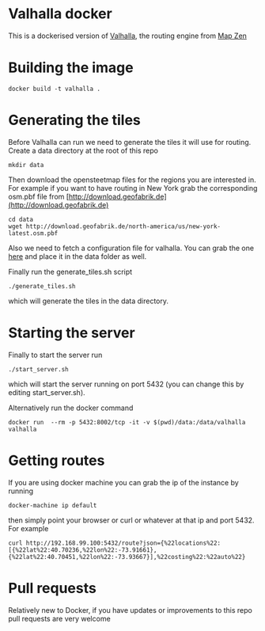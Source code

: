 # Valhalla docker

This is a dockerised version of [Valhalla](https://github.com/valhalla), the routing engine from [Map Zen](https://mapzen.com/)

# Building the image

    docker build -t valhalla .

# Generating the tiles

Before Valhalla can run we need to generate the tiles it will use for routing.
Create a data directory at the root of this repo

    mkdir data

Then download the opensteetmap files for the regions you are interested in. For
example if you want to have routing in New York grab the corresponding osm.pbf file from
[http://download.geofabrik.de](http://download.geofabrik.de)

    cd data
    wget http://download.geofabrik.de/north-america/us/new-york-latest.osm.pbf


Also we need to fetch a configuration file for valhalla. You can grab the one [here](https://github.com/valhalla/conf/blob/master/valhalla.json) and place it in
the data folder as well.

Finally run the generate_tiles.sh script

    ./generate_tiles.sh

which will generate the tiles in the data directory.

# Starting the server

Finally to start the server run

    ./start_server.sh

which will start the server running on port 5432 (you can change this by editing start_server.sh).

Alternatively run the docker command

    docker run  --rm -p 5432:8002/tcp -it -v $(pwd)/data:/data/valhalla valhalla


# Getting routes

If you are using docker machine you can grab the ip of the instance by running

    docker-machine ip default

then simply point your browser or curl or whatever at that ip and port 5432.
For example

    curl http://192.168.99.100:5432/route?json={%22locations%22:[{%22lat%22:40.70236,%22lon%22:-73.91661},{%22lat%22:40.70451,%22lon%22:-73.93667}],%22costing%22:%22auto%22}


# Pull requests

Relatively new to Docker, if you have updates or improvements to this repo
pull requests are very welcome
